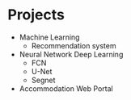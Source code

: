 # Projects

- Machine Learning
  - Recommendation system
- Neural Network Deep Learning
  - FCN
  - U-Net
  - Segnet
- Accommodation Web Portal
